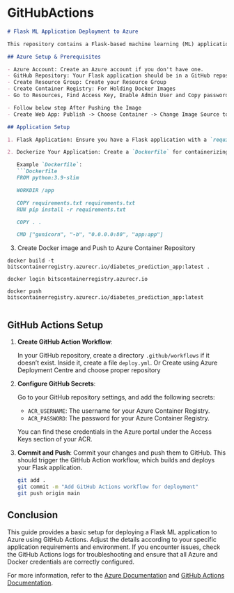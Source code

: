 # GitHubActions



```markdown
# Flask ML Application Deployment to Azure

This repository contains a Flask-based machine learning (ML) application that is deployed to Azure using GitHub Actions. This guide will help you set up and automate the deployment process.

## Azure Setup & Prerequisites

- Azure Account: Create an Azure account if you don't have one.
- GitHub Repository: Your Flask application should be in a GitHub repository.
- Create Resource Group: Create your Resource Group
- Create Container Registry: For Holding Docker Images
- Go to Resources, Find Access Key, Enable Admin User and Copy password

- Follow below step After Pushing the Image
- Create Web App: Publish -> Choose Container -> Change Image Source to Azure Container Registry  

## Application Setup

1. Flask Application: Ensure you have a Flask application with a `requirements.txt` for dependencies.

2. Dockerize Your Application: Create a `Dockerfile` for containerizing your Flask application.

   Example `Dockerfile`:
   ```Dockerfile
   FROM python:3.9-slim

   WORKDIR /app

   COPY requirements.txt requirements.txt
   RUN pip install -r requirements.txt

   COPY . .

   CMD ["gunicorn", "-b", "0.0.0.0:80", "app:app"]
   ```

3. Create Docker image and Push to Azure Container Repository
  ```
  docker build -t bitscontainerregistry.azurecr.io/diabetes_prediction_app:latest .

  docker login bitscontainerregistry.azurecr.io

  docker push bitscontainerregistry.azurecr.io/diabetes_prediction_app:latest


  ```


## GitHub Actions Setup

1. **Create GitHub Action Workflow**:

   In your GitHub repository, create a directory `.github/workflows` if it doesn’t exist. Inside it, create a file `deploy.yml`.
   Or Create using Azure Deployment Centre and choose proper repository

2. **Configure GitHub Secrets**:

   Go to your GitHub repository settings, and add the following secrets:

   - `ACR_USERNAME`: The username for your Azure Container Registry.
   - `ACR_PASSWORD`: The password for your Azure Container Registry.

   You can find these credentials in the Azure portal under the Access Keys section of your ACR.

3. **Commit and Push**: Commit your changes and push them to GitHub. This should trigger the GitHub Action workflow, which builds and deploys your Flask application.

   ```bash
   git add .
   git commit -m "Add GitHub Actions workflow for deployment"
   git push origin main
   ```

## Conclusion

This guide provides a basic setup for deploying a Flask ML application to Azure using GitHub Actions. Adjust the details according to your specific application requirements and environment. If you encounter issues, check the GitHub Actions logs for troubleshooting and ensure that all Azure and Docker credentials are correctly configured.

For more information, refer to the [Azure Documentation](https://docs.microsoft.com/en-us/azure/) and [GitHub Actions Documentation](https://docs.github.com/en/actions).

```